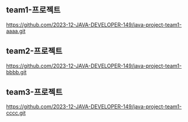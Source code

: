 ## team1-프로젝트
https://github.com/2023-12-JAVA-DEVELOPER-149/java-project-team1-aaaa.git

## team2-프로젝트
https://github.com/2023-12-JAVA-DEVELOPER-149/java-project-team1-bbbb.git

## team3-프로젝트
https://github.com/2023-12-JAVA-DEVELOPER-149/java-project-team1-cccc.git
